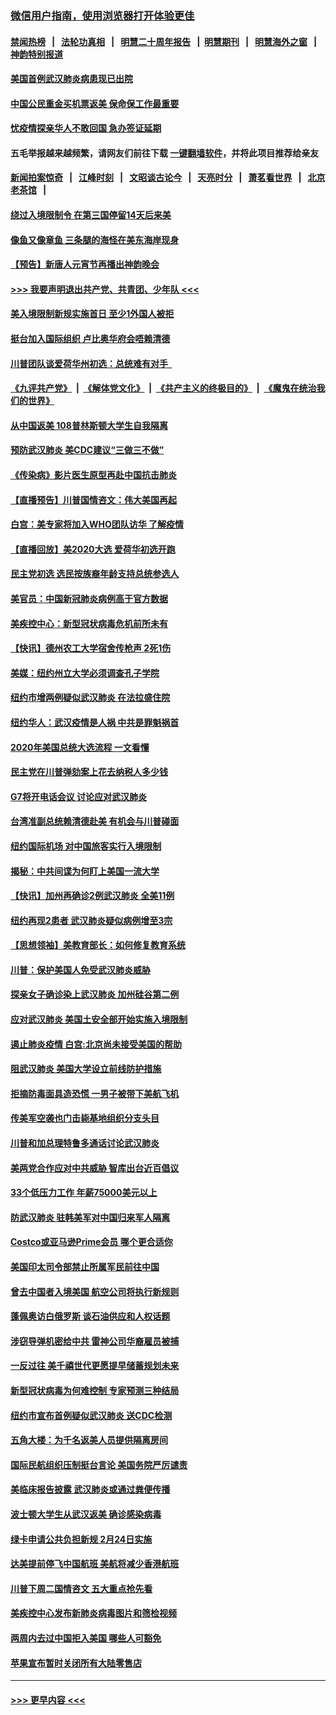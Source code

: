 ### [微信用户指南，使用浏览器打开体验更佳](https://github.com/gfw-breaker/banned-news1/blob/master/indexes/wechat-guide.md?t=0)
#### [禁闻热榜](热点新闻.md?t=0)  &nbsp;&nbsp;|&nbsp;&nbsp; [法轮功真相](https://github.com/gfw-breaker/truth/blob/master/README.md?t=0) &nbsp;&nbsp;|&nbsp;&nbsp; [明慧二十周年报告](https://github.com/gfw-breaker/mh-reports/blob/master/README.md?t=0) &nbsp;&nbsp;|&nbsp;&nbsp;[明慧期刊](https://github.com/gfw-breaker/mh-qikan) &nbsp;&nbsp;|&nbsp;&nbsp; [明慧海外之窗](https://github.com/gfw-breaker/mh-news/blob/master/README.md?t=0) &nbsp;&nbsp;|&nbsp;&nbsp; [神韵特别报道](https://github.com/gfw-breaker/mh-news/blob/master/shenyun.md?t=0)
#### [美国首例武汉肺炎病患现已出院](../pages/nsc412/n11842740.md?t=02042111) 
#### [中国公民重金买机票返美  保命保工作最重要](../pages/nsc412/n11843282.md?t=02042111) 
#### [忧疫情探亲华人不敢回国  急办签证延期](../pages/nsc412/n11843344.md?t=02042111) 
#### 五毛举报越来越频繁，请网友们前往下载 [一键翻墙软件](https://github.com/gfw-breaker/ssr-accounts)，并将此项目推荐给亲友
#### [新闻拍案惊奇](https://github.com/gfw-breaker/banned-news1/blob/master/pages/link4.md) &nbsp;&nbsp;|&nbsp;&nbsp; [江峰时刻](https://github.com/gfw-breaker/banned-news1/blob/master/pages/link4.md) &nbsp;&nbsp;|&nbsp;&nbsp; [文昭谈古论今](https://github.com/gfw-breaker/banned-news1/blob/master/pages/link4.md) &nbsp;&nbsp;|&nbsp;&nbsp; [天亮时分](https://github.com/gfw-breaker/banned-news1/blob/master/pages/link4.md) &nbsp;&nbsp;|&nbsp;&nbsp; [萧茗看世界](https://github.com/gfw-breaker/banned-news1/blob/master/pages/link4.md) &nbsp;&nbsp;|&nbsp;&nbsp; [北京老茶馆](https://github.com/gfw-breaker/banned-news1/blob/master/pages/link4.md) &nbsp;&nbsp;|&nbsp;&nbsp; 
#### [绕过入境限制令  在第三国停留14天后来美](../pages/nsc412/n11843341.md?t=02042111) 
#### [像鱼又像章鱼 三条腿的海怪在美东海岸现身](../pages/nsc412/n11843092.md?t=02042111) 
#### [【预告】新唐人元宵节再播出神韵晚会](../pages/nsc412/n11843192.md?t=02042111) 
#### [>>> 我要声明退出共产党、共青团、少年队 <<<](https://github.com/begood0513/goodnews/blob/master/quit/letter.md) 
#### [美入境限制新规实施首日 至少1外国人被拒](../pages/nsc412/n11843058.md?t=02042111) 
#### [挺台加入国际组织 卢比奥华府会唔赖清德](../pages/nsc412/n11843023.md?t=02042111) 
#### [川普团队谈爱荷华州初选：总统难有对手  ](../pages/nsc412/n11842867.md?t=02042111) 
#### [《九评共产党》](https://github.com/begood0513/9ping.md/blob/master/README.md) &nbsp;|&nbsp; [《解体党文化》](../../../../jtdwh.md/blob/master/README.md)  &nbsp;|&nbsp; [《共产主义的终极目的》](../../../../gczydzjmd.md/blob/master/README.md) &nbsp;|&nbsp; [《魔鬼在统治我们的世界》](../../../../mgztzwmdsj.md/blob/master/README.md) 
#### [从中国返美 108普林斯顿大学生自我隔离](../pages/nsc412/n11842714.md?t=02042111) 
#### [预防武汉肺炎 美CDC建议“三做三不做”](../pages/nsc412/n11842700.md?t=02042111) 
#### [《传染病》影片医生原型再赴中国抗击肺炎](../pages/nsc412/n11842626.md?t=02042111) 
#### [【直播预告】川普国情咨文：伟大美国再起](../pages/nsc412/n11842079.md?t=02042111) 
#### [白宫：美专家将加入WHO团队访华 了解疫情](../pages/nsc412/n11842198.md?t=02042111) 
#### [【直播回放】美2020大选 爱荷华初选开跑](../pages/nsc412/n11841820.md?t=02042111) 
#### [民主党初选 选民按族裔年龄支持总统参选人](../pages/nsc412/n11842239.md?t=02042111) 
#### [美官员：中国新冠肺炎病例高于官方数据](../pages/nsc412/n11842452.md?t=02042111) 
#### [美疾控中心：新型冠状病毒危机前所未有](../pages/nsc412/n11842406.md?t=02042111) 
#### [【快讯】德州农工大学宿舍传枪声 2死1伤](../pages/nsc412/n11842279.md?t=02042111) 
#### [美媒：纽约州立大学必须调查孔子学院](../pages/nsc412/n11840637.md?t=02042111) 
#### [纽约市增两例疑似武汉肺炎 在法拉盛住院](../pages/nsc412/n11840625.md?t=02042111) 
#### [纽约华人：武汉疫情是人祸 中共是罪魁祸首](../pages/nsc412/n11840631.md?t=02042111) 
#### [2020年美国总统大选流程 一文看懂](../pages/nsc412/n11842056.md?t=02042111) 
#### [民主党在川普弹劾案上花去纳税人多少钱](../pages/nsc412/n11841941.md?t=02042111) 
#### [G7将开电话会议 讨论应对武汉肺炎](../pages/nsc412/n11841658.md?t=02042111) 
#### [台湾准副总统赖清德赴美 有机会与川普碰面](../pages/nsc412/n11841332.md?t=02042111) 
#### [纽约国际机场  对中国旅客实行入境限制](../pages/nsc412/n11840619.md?t=02042111) 
#### [揭秘：中共间谍为何盯上美国一流大学](../pages/nsc412/n11840270.md?t=02042111) 
#### [【快讯】加州再确诊2例武汉肺炎 全美11例](../pages/nsc412/n11840339.md?t=02042111) 
#### [纽约再现2患者 武汉肺炎疑似病例增至3宗](../pages/nsc412/n11840010.md?t=02042111) 
#### [【思想领袖】美教育部长：如何修复教育系统](../pages/nsc412/n11690865.md?t=02042111) 
#### [川普：保护美国人免受武汉肺炎威胁](../pages/nsc412/n11839718.md?t=02042111) 
#### [探亲女子确诊染上武汉肺炎 加州硅谷第二例](../pages/nsc412/n11839784.md?t=02042111) 
#### [应对武汉肺炎 美国土安全部开始实施入境限制](../pages/nsc412/n11839729.md?t=02042111) 
#### [遏止肺炎疫情 白宫:北京尚未接受美国的帮助](../pages/nsc412/n11839660.md?t=02042111) 
#### [阻武汉肺炎 美国大学设立前线防护措施](../pages/nsc412/n11839479.md?t=02042111) 
#### [拒摘防毒面具造恐慌 一男子被带下美航飞机](../pages/nsc412/n11839455.md?t=02042111) 
#### [传美军空袭也门击毙基地组织分支头目](../pages/nsc412/n11839210.md?t=02042111) 
#### [川普和加总理特鲁多通话讨论武汉肺炎](../pages/nsc412/n11839128.md?t=02042111) 
#### [美两党合作应对中共威胁 智库出台近百倡议](../pages/nsc412/n11838437.md?t=02042111) 
#### [33个低压力工作 年薪75000美元以上](../pages/nsc412/n11834441.md?t=02042111) 
#### [防武汉肺炎 驻韩美军对中国归来军人隔离](../pages/nsc412/n11838970.md?t=02042111) 
#### [Costco或亚马逊Prime会员 哪个更合适你](../pages/nsc412/n11834459.md?t=02042111) 
#### [美国印太司令部禁止所属军民前往中国](../pages/nsc412/n11838418.md?t=02042111) 
#### [曾去中国者入境美国 航空公司将执行新规则](../pages/nsc412/n11838375.md?t=02042111) 
#### [蓬佩奥访白俄罗斯 谈石油供应和人权话题](../pages/nsc412/n11838242.md?t=02042111) 
#### [涉窃导弹机密给中共 雷神公司华裔雇员被捕](../pages/nsc412/n11838129.md?t=02042111) 
#### [一反过往 美千禧世代更愿提早储蓄规划未来](../pages/nsc412/n11837601.md?t=02042111) 
#### [新型冠状病毒为何难控制 专家预测三种结局](../pages/nsc412/n11838002.md?t=02042111) 
#### [纽约市宣布首例疑似武汉肺炎 送CDC检测](../pages/nsc412/n11837852.md?t=02042111) 
#### [五角大楼：为千名返美人员提供隔离房间](../pages/nsc412/n11837831.md?t=02042111) 
#### [国际民航组织压制挺台言论 美国务院严厉谴责](../pages/nsc412/n11837791.md?t=02042111) 
#### [美临床报告披露 武汉肺炎或通过粪便传播](../pages/nsc412/n11837626.md?t=02042111) 
#### [波士顿大学生从武汉返美 确诊感染病毒](../pages/nsc412/n11837580.md?t=02042111) 
#### [绿卡申请公共负担新规 2月24日实施](../pages/nsc412/n11836634.md?t=02042111) 
#### [达美提前停飞中国航班 美航将减少香港航班](../pages/nsc412/n11837649.md?t=02042111) 
#### [川普下周二国情咨文 五大重点抢先看](../pages/nsc412/n11837512.md?t=02042111) 
#### [美疾控中心发布新肺炎病毒图片和筛检视频](../pages/nsc412/n11837491.md?t=02042111) 
#### [两周内去过中国拒入美国 哪些人可豁免](../pages/nsc412/n11837400.md?t=02042111) 
#### [苹果宣布暂时关闭所有大陆零售店](../pages/nsc412/n11837097.md?t=02042111) 

----
#### [ >>> 更早内容 <<< ](../indexes/nsc412-earlier.md)
